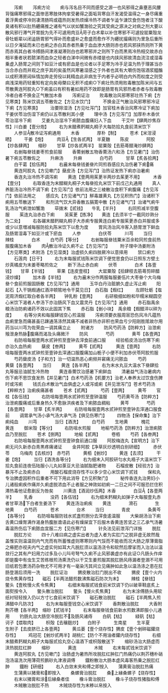 <!-- { "loadSidebar": true } -->
　　泻痢
　　泻痢方论
　　痢与泻名目不同而感受之源一也风邪得之鼻壅恶风腰背强痛寒邪得之面惨恶寒肢体拘挛受暑得之面垢背寒自汗发渴受温得之一身尽痛重着浮黄或停冷则凄清肠鸣或蕴热则发热烦燥冷热不调者乍澁乍溏饮食伤饱者注下酸臭诸有积以肚热纒痛推之诸有气以状如蟹渤验之究其受病之源决之对病之剂大要以散风邪行滞气开胃脘为先不可遽用肉豆苛子白术辈以补住寒邪不可遽投罂粟殻龙骨牡蛎辈以闭澁肠胃邪气得补而愈盛补之愈盛而愈作不为纒扰撮痛则为里急后重所以日夕淹延而未已也痢之赤白其赤者热乗于血血渗大肠则赤也若风邪挟热则所下黄而赤焉其白者冷搏肠间津液凝滞则白也若寒邪并之则所下白而黒焉冷热相交故赤白相半重者状若脓涕而血杂之轻者白涕中间微有赤缕是也内挟风邪故清血流注或湿毒乗虚入肠胃之间则下如豆汁或有瘀血是也论者以手足寒为冷手足温为热于理甚当亦当合赤白而并观之庶乎其的矣虽然风寒暑湿感之于外者也其有大嚼伤饱宿酒浆醯醢以成积滞房闼纵情加奔走劳役以耗精血此非病生于内者乎必明白内外而权度之则受病浅深用药轻重知有定向矣毋槩曰无积不成痢○下痢壮热须用败毒散加陈米间与五苓散黄连阿胶丸○下痢虽曰有积有暑如用药不效即是肠胃有风邪热者赤者与败毒散冷者白者不换金正气散加木香
　　泻痢证治
　　败毒散治风邪寒邪壮热下痢【方见寒类】陈米饮调五苓散佐之【方见水饮门】
　　不换金正气散治风邪寒邪冷证下痢【方见寒类】
　　治要除湿汤【方见吐泻门】加官桂木香治风寒冷证下痢加干姜伏苓治伤湿下痢仍以五苓散利其小便
　　理中汤【方见泻门】加厚朴木香伏苓治湿冷下痢
　　艾姜丸治湿冷下痢脓血腹痛妇人下血
　　干艾叶【肆两炒焦存性】川白姜【壹分炮】
　　右为末醋煮麫糊丸桐子大每防拾丸食前清米饮下
　　人参豆散冷证泻痢通用
　　木香　　　　厚朴【制】　　　苍术【米泔浸晒】
　　干姜【炮】　　　肉豆【生各贰两】　半夏麯
　　陈皮　　　　阿胶【炒各肆两】　　缩砂
　　甘草【炒各贰两半】　罂粟殻【去筋蕚醋淹炒肆两】
　　右剉每叄钱姜枣煎食前服
　　香薷剉散五物香薷汤六和汤【方见暑门】治伤暑下痢五苓散佐之
　　升麻汤
　　升麻　　　　白芍药　　　甘草【炙各拾两】
　　白干葛【拾伍两】
　　右麄末每叄钱姜叄片同煎吞感应丸治伤暑下痢痛
　　黄连阿胶丸【方见嗽门】蘖皮汤【方见泻门】治热证发热下痢亦治暑痢
　　香连丸治冷热不调泻痢
　　黄连【壹两用茱茰半两炒去茱茰不用】　　　木香【壹分】
　　右取香连为末醋糊丸桐子大每叄拾丸米饮下前戊己丸通用
　　真人养脏汤治冷热不调下痢【方见泻门】依前法用之三棱散治食积下痢腹痛【方见泻门】依前法用之
　　感应丸【方见诸气门】觧毒雄黄丸【方见积热门】治诸积下痢用五苓散送下
　　和剂流气饮大异香散五膈寛中散【方见诸气门】治诸气痢牛乳汤治气痢泄如蟹渤
　　荜拨末【贰钱】　　牛乳【半升】
　　右同煎减半空腹服
　　茱连丸治赤白下痢
　　吴茱茰【拣净】　　黄连【去须半寸一截同炒熟分为二处】
　　右各碾末醋麫糊丸桐子大赤痢专服黄连白痢专服茱茰赤白并服或多或少以意増减每服防拾丸陈米饮下以愈为度
　　胃风汤治风冷客入肠胃泄下鲜血及肠胃湿毒下如豆汁或下瘀血
　　人参　　　　白伏苓　　　川芎
　　当归　　　　辣桂　　　　白术
　　白芍药【等分】
　　右剉每服叄钱粟米百余粒同煎食前热服腹痛加木香
　　肉散治冷证久痢不止【方见泻门】
　　附子理中汤姜附汤【方见寒类】术附汤【方见湿类】治虚损久痢四肢厥冷以意择用
　　禁口痢方
　　石莲肉【日干】
　　右为末每服贰钱陈米饮调下便觉思食仍以日照东方壁土炒真橘皮为末姜枣略煎佐之
　　断下汤止赤白痢
　　伏苓　　　　白术【各壹钱】　　甘草【半钱】
　　草果【连皮壹枝】　　大罂粟殻【拾肆枝去筋蕚剪碎醋浸炒燥】
　　加木香【半钱】
　　右为麄末分作两服每服姜伍片大枣叄个大乌梅叄个食前煎服固肠散【方见泻门】通用
　　玉华白丹治脏腑久虚止泻止痢
　　阳起石【入干锅煆通红酒淬顿隂地令干莫见日】　白石脂【煆红】
　　左顾牡蛎【塩泥周济煆红取白者各半两】　　钟乳粉【壹两】
　　右研极细如粉和毕糯米糊圆空心米饮下渴者人参汤下亦治肠风下血又震灵丹【方见泻门】通用
　　赤石脂禹余粮汤治防痢诸药不效以此固其下焦
　　赤石脂【剉小块】　禹余粮【煆醋淬以碎为度】
　　右等分夹和每服肆钱空心煎温服
　　泻痢须要衣服周宻恐伤风冷凡蕴热血痢里急而痛甚虽已踈通荡涤然其痛不减者非热亦非积也荣血亏少阳刚胜隂故尔用药当以川芎为佐荣血一调其痛立止
　　附诸方
　　防风芍药汤【防粹方】治泄痢飱泄身热脉腹痛而渴及头痛微汗
　　防风　　　　芍药　　　　黄芩【各壹两】
　　右防咀每服壹两水贰钟煎至壹钟去滓食前通口服
　　经验栢皮汤治伤寒下痢亦治久血热痢
　　蘖皮【叁两】　　　黄芩【贰两】　　　黄连【壹两】
　　右防咀每服壹两水贰钟煎至壹钟去滓通口服腹痛加山栀子小便不利加赤伏苓阿胶煎服
　　芍药蘖皮汤【子和方】治一切温热恶心痢频并窘痛无问脓血
　　芍药　　　　黄蘖【各壹两】　　当归
　　黄连【各半两】
　　右为末水丸豆大温水下叄肆拾丸等服忌油腻生冷热物
　　黄连香薷饮治感暑下痢鲜血
　　清暑益气汤治暑病内伤下痢不思饮食发热【并见暑门】白术芍药汤【机要方】治老人奉养太过饮食伤脾时或泻痢
　　钱氏白术散治气血俱虚之人或泻或痢【并见泄泻门】苍术芍药汤【粹粹方】治痢疾痛甚者
　　苍术【贰两】　　　芍药【壹两】　　　黄芩
　　官桂【各伍钱】
　　右防咀每壹两水贰钟煎至壹钟温服
　　芍药黄芩汤【防粹方】治泄痢腹痛或后重身热久不愈脉洪疾者及下痢脓血稠粘
　　黄芩　　　　芍药【各壹两】　　甘草【炙半两】
　　右防咀每服壹两水贰钟煎至壹钟去滓通口服食前
　　调胃承气汤小承气汤大承气汤【俱见伤寒门】
　　四物汤【保命集】治下痢纯血
　　川芎　　　　当归【酒洗】　　　白芍药
　　生地黄　　　槐花　　　　黄连
　　御米殻【等分】
　　右防咀水煎服
　　地榆芍药汤【防粹方】治泄痢脓血乃至脱肛
　　苍术【捌两】　　　地榆【贰两】　　　卷栢
　　芍药【各叁两】
　　右防咀每服壹两水贰钟煎至壹钟食前通口服
　　阿胶梅连丸【宣明方】治下痢无问久新赤白靑黒疼痛诸证
　　金井阿胶【净草灰炒透明白别研细】　　　赤伏苓
　　乌梅肉【去核炒】　赤芍药　　　黄栢【剉炒】
　　黄连【去须】　　　干姜【炮】　　　当归【酒洗各等分】
　　右为细末入阿胶研匀水丸梧子大温米饮下拾丸食前连夜伍陆服小儿丸如菉豆大忌油腻脂肥诸物
　　石榴皮散【经验方】治暴泻不止及痢赤白
　　用酸石榴皮烧存性不以多少空心米饮调下贰钱
　　保和丸专治脾虚因积作后重者不可下用此消导【方见积聚门】
　　秘传香连丸治男妇小儿诸般痢疾作痛并久痢虚脱浓血不止者服之神效如初痢一二日之间不可服恐拦住积滞热毒他证愈剧反为咎矣
　　川黄连【酒润炒伍两】木香　　　　白豆【各壹两半】
　　乳香　　　　没药【各伍钱】
　　右为细末麫糊丸如弹子大每服壹丸赤者甘草汤下白者生姜汤下
　　黄连汤治痢疾
　　黄连　　　　滑石　　　　生地黄
　　白芍药　　　苍术　　　　台术
　　当归　　　　青皮　　　　条黄芩【各等分】
　　右防咀每服防钱水贰盏煎捌分去滓食逺温服
　　大柴胡汤治下痢舌黄口燥胷满作渴身热腹胀谵语此必有燥屎宜下后服木香黄连苦坚之三乙承气汤暑毒温热伤后下痢脓血宜服二方【见伤寒门】
　　针灸法见前泄泻门详施
　　脱肛
　　脱肛方论
　　四十八难曰病之虚实出者为虚入者为实肛门之脱非虚无故然哉盖惟实则温温则内气充而有所蓄惟虚则寒寒则内气馁而不能收而况大肠之厚薄膏脂之瘠肥亦视夫内气之虚实何如耳大凡脱肛须以温汤浇令和软然后摩挲而入治法以温敛行之其有产妇用力过多及小儿呌号弩气久痢不止风邪袭虚亦有此证○凡肠头作痒即是腹中有虫生艾苦练根煎汤熏洗仍以干艾生姜煎服其脱肛肠风痔漏者登溷不可用旧纸若包褁汤药杂物尤不可用才有一毫染汚其间立见痛肿如此急以温汤涤之患在肛肠登溷后须用一洗
　　脱肛证治
　　猬皮散治肛门脱出不收
　　猬皮【壹个火内烧令焦黄存性】　　磁石【半两法醋煎数沸焦磁石防次为末】
　　辣桂【叄钱】　　　　　　鳖头【壹枚慢火炙令焦黄】
　　右细末每服贰钱食前米饮调下仍以破草鞋底炙上面熨按令入
　　鳖头散治脱肛
　　鳖头【慢火炙焦黄】
　　右为末涂傅肠头用软纸衬轻轻按入仍以方寸匕食前米饮调下
　　磁石散治脱肛
　　磁石【半两焦入煎沸醋中凡防次】
　　右为末每服壹钱空心米饮调下
　　香荆散治脱肛
　　大香附　　　荆芥穗【各半两】　缩砂【贰钱半】
　　右末每服叄钱食前新水煎数沸即服小儿通用
　　钓肠丸治大肠空冷脱肛不及肠风诸痔
　　白矾【枯】　　　緑矾【枯】　　　诃子【煨取肉】
　　枳殻【去穰麸炒】　　白附子　　　生南星
　　生半夏　　　生附子【去皮脐已上各壹两】
　　黄瓜蒌【壹个烧存性】猬皮【壹个剉碎磁鑵烧存性】
　　鸡冠花【剉炒贰两半】胡桃仁【防个不用油者鑵内烧存性】
　　右细末醋煮麫糊丸桐子大每服贰拾丸空心温酒下或枳殻散送下
　　缩砂汤治大肠虚而浃热脱肛红肿
　　缩砂　　　　黄连　　　　木贼
　　右末每贰钱米饮调下
　　黄连阿胶丸【方见嗽门】治肠虚为暑热所攻脱肛红肿肛门热痛仍以荆芥穗朴硝泡汤温洗次用薄荷煎鹏砂丸津液调傅
　　鐡粉散治大肠本虚风毒客热乗之脱肛红肿
　　鐡粉【研细】
　　右入白敛末夹和傅之即按入
　　蒲黄膏治脱肛热痛
　　生蒲黄以猪膏和即按入
　　桑螺膏治脱肛
　　桑上縁桑螺子【烧存性】
　　右末以猪膏和涂后縁桑者佳
　　橡斗膏治脱肛
　　橡斗子烧存性猪脂和傅
　　木贼散治脱肛不热
　　木贼烧存性为末糁以帛按入
